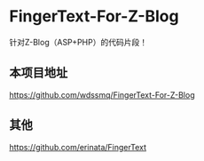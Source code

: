 # FingerText-For-Z-Blog
针对Z-Blog（ASP+PHP）的代码片段！

## 本项目地址
https://github.com/wdssmq/FingerText-For-Z-Blog

## 其他
https://github.com/erinata/FingerText
